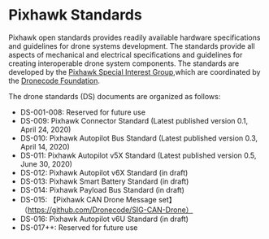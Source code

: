 # Pixhawk Standards

Pixhawk open standards provides readily available hardware specifications and guidelines for drone systems development. The standards provide all aspects of mechanical and electrical specifications and guidelines for creating interoperable drone system components. The standards are developed by the [Pixhawk Special Interest Group](https://pixhawk.org/sig/),which are coordinated by the [Dronecode Foundation](https://www.dronecode.org/).  

The drone standards (DS) documents are organized as follows:

 - DS-001-008: Reserved for future use
 - DS-009: Pixhawk Connector Standard (Latest published version 0.1, April 24, 2020)
 - DS-010: Pixhawk Autopilot Bus Standard (Latest published version 0.3, April 14, 2020)
 - DS-011: Pixhawk Autopilot v5X Standard (Latest published version 0.5, June 30, 2020)
 - DS-012: Pixhawk Autopilot v6X Standard (in draft)
 - DS-013: Pixhawk Smart Battery Standard (in draft)
 - DS-014: Pixhawk Payload Bus Standard (in draft)
 - DS-015: 【Pixhawk CAN Drone Message set】（https://github.com/Dronecode/SIG-CAN-Drone） 
 - DS-016: Pixhawk Autopilot v6U Standard (in draft)
 - DS-017++: Reserved for future use 

